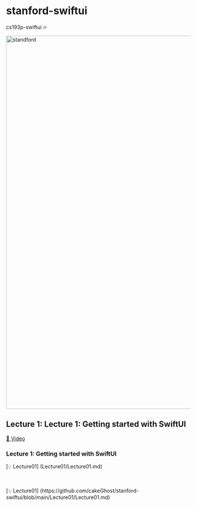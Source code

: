 # stanford-swiftui
cs193p-swiftui 🔥

<img width="1016" alt="standford" src="https://user-images.githubusercontent.com/94977962/146293152-098aaedd-b826-4951-adf6-60e1cd5798a2.png">

## Lecture 1: Lecture 1: Getting started with SwiftUI
[👀 Video](https://youtu.be/bqu6BquVi2M)


### Lecture 1: Getting started with SwiftUI
[💡 Lecture01] (Lecture01/Lecture01.md)












<br>
<br>
[💡 Lecture01] (https://github.com/cakeGhost/stanford-swiftui/blob/main/Lecture01/Lecture01.md)



